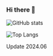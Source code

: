
### Hi there 👋
![GitHub stats](https://github-readme-stats-zeta-ten-90.vercel.app/api?username=ogelacinyc&rank_icon=percentile&show_icons=true&count_private=true&include_all_commits=true&&show=reviews,discussions_started,discussions_answered,prs_merged,prs_merged_percentage)

![Top Langs](https://github-readme-stats-zeta-ten-90.vercel.app/api/top-langs/?username=ogelacinyc&layout=compact&card_width=470)

Update 2024.06
